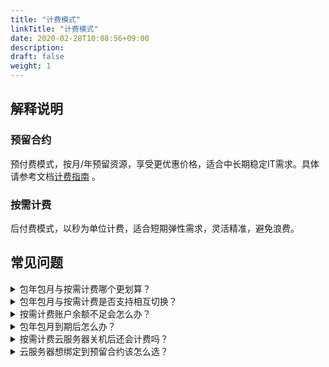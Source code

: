 ```yaml
---
title: "计费模式"
linkTitle: "计费模式"
date: 2020-02-28T10:08:56+09:00
description:
draft: false
weight: 1
---
```


## 解释说明

### 预留合约

预付费模式，按月/年预留资源，享受更优惠价格，适合中长期稳定IT需求。具体请参考文档[计费指南](/billing/intro/billing_zhinan) 。

### 按需计费

后付费模式，以秒为单位计费，适合短期弹性需求，灵活精准，避免浪费。

## 常见问题
<details>
<summary>包年包月与按需计费哪个更划算？</summary>
建议您对 IT 需求进行合理规划，中长期稳定需求预留合约更合适，而对于计算资源有灵活需求的场景，按需计费可以随时创建/删除弹性云服务器，成本更低。请根据您的实际使用场景选择计费模式。
</details>

<details>
<summary>包年包月与按需计费是否支持相互切换？</summary>
包年包月转为按需计费，将在包年包月到期后，云服务器自动转为按需计费。按需计费可随时转为包年包月。
</details>

<details>
<summary>按需计费账户余额不足会怎么办？</summary>
余额不足时账号下所有资源会被自动暂停，并保留5天时间。 在此期间内可随时充值来恢复资源。 5天仍未充值，则资源会被删除，删除的资源会在“回收站”保留2小时， 之后便会被彻底删除，无法再恢复。
</details>

<details>
<summary>包年包月到期后怎么办？</summary>
如果您购买时设置自动续约，包年包月到期后将自动扣费，进入下一个续费周期。如果未设置自动续费，资源到期后将自动暂停。如需更改续费规则，您可前往续费管理中心进行操作。
</details>

<details>
<summary>按需计费云服务器关机后还会计费吗？</summary>
当云服务器关机后，只收取系统盘的费用，按照系统盘的占用空间收费，收费标准同硬盘，CPU / 内存则不再收费。云服务器关联的其他资源比如数据盘、IP等资源会继续根据相应的收费标准收费。
</details>

<details>
<summary>云服务器想绑定到预留合约该怎么选？</summary>
如果您账户下有预留合约，您需要选择按需计费的模式，云服务器创建成功后再绑定到预留合约下。
</details>
